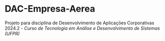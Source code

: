 # DAC-Empresa-Aerea
Projeto para disciplina de Desenvolvimento de Aplicações Corporativas 2024.2 -
*Curso de Tecnologia em Análise e Desenvolvimento de Sistemas (UFPR)*
